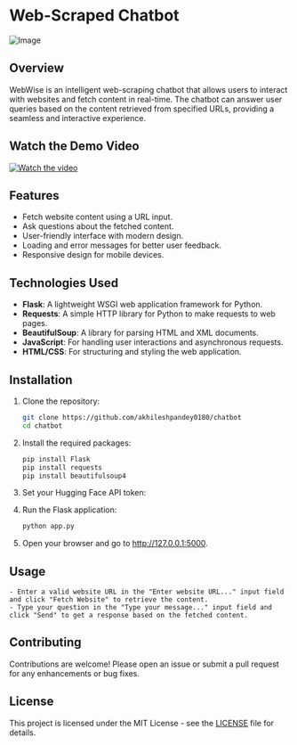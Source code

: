 # Web-Scraped Chatbot
![Image](https://github.com/user-attachments/assets/96921c22-70c6-4e22-bdde-88dd117e3a2c)
## Overview
WebWise is an intelligent web-scraping chatbot that allows users to interact with websites and fetch content in real-time. The chatbot can answer user queries based on the content retrieved from specified URLs, providing a seamless and interactive experience.

## Watch the Demo Video

[![Watch the video](![Image](https://github.com/user-attachments/assets/96921c22-70c6-4e22-bdde-88dd117e3a2c))](https://www.youtube.com/watch?v=UIZjb3ZBW4w&t=18s)

## Features
- Fetch website content using a URL input.
- Ask questions about the fetched content.
- User-friendly interface with modern design.
- Loading and error messages for better user feedback.
- Responsive design for mobile devices.

## Technologies Used
- **Flask**: A lightweight WSGI web application framework for Python.
- **Requests**: A simple HTTP library for Python to make requests to web pages.
- **BeautifulSoup**: A library for parsing HTML and XML documents.
- **JavaScript**: For handling user interactions and asynchronous requests.
- **HTML/CSS**: For structuring and styling the web application.

## Installation

1. Clone the repository:
    ```bash
    git clone https://github.com/akhileshpandey0180/chatbot
    cd chatbot
    ``` 

2. Install the required packages:
    ```bash
    pip install Flask
    pip install requests
    pip install beautifulsoup4
    ``` 
3. Set your Hugging Face API token:

4. Run the Flask application:
    ```bash
    python app.py
    ```

5. Open your browser and go to http://127.0.0.1:5000.

## Usage

    - Enter a valid website URL in the "Enter website URL..." input field and click "Fetch Website" to retrieve the content.
    - Type your question in the "Type your message..." input field and click "Send" to get a response based on the fetched content.

## Contributing

Contributions are welcome! Please open an issue or submit a pull request for any enhancements or bug fixes.

## License

This project is licensed under the MIT License - see the [LICENSE](LICENSE) file for details.
